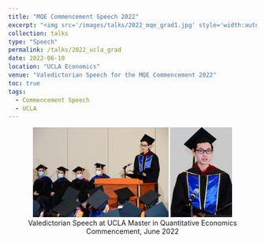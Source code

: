 ```yaml
---
title: "MQE Commencement Speech 2022"
excerpt: "<img src='/images/talks/2022_mqe_grad1.jpg' style='width:auto; height:auto;'>"
collection: talks
type: "Speech"
permalink: /talks/2022_ucla_grad
date: 2022-06-10
location: "UCLA Economics"
venue: "Valedictorian Speech for the MQE Commencement 2022"
toc: true
tags:
  - Commencement Speech
  - UCLA
---
```



<div align="center">
    <img src="/images/talks/2022_ucla_grad.png" alt="MQE Graduation 2022" style="width: 80%;">
</div>
<div align="center">
    Valedictorian Speech at UCLA Master in Quantitative Economics Commencement, June 2022
</div>

